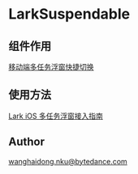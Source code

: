 # LarkSuspendable

## 组件作用
[移动端多任务浮窗快捷切换](https://bytedance.feishu.cn/docs/doccnXBUpcw7EtchpYyYnZKkHUd)

## 使用方法
[Lark iOS 多任务浮窗接入指南](https://bytedance.feishu.cn/docs/doccnruv1dAECBCYGLxGcPhJytd)

## Author
wanghaidong.nku@bytedance.com
